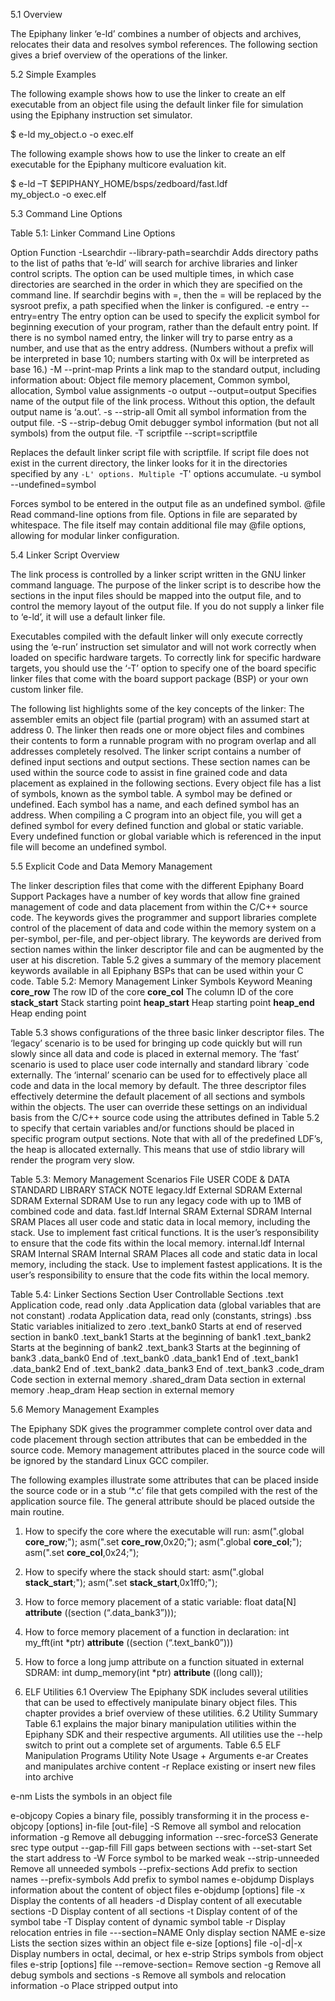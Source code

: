 5.1 Overview

The Epiphany linker ‘e-ld’ combines a number of objects and archives, relocates their data and resolves symbol references. The following section gives a brief overview of the operations of the linker.

5.2 Simple Examples

The following example shows how to use the linker to create an elf executable from an object file using the default linker file for simulation using the Epiphany instruction set simulator.

$ e-ld my_object.o -o exec.elf 

The following example shows how to use the linker to create an elf executable for the Epiphany multicore evaluation kit.

$ e-ld –T $EPIPHANY_HOME/bsps/zedboard/fast.ldf \
    my_object.o -o exec.elf 


5.3 Command Line Options


Table ‎5.1: Linker Command Line Options

Option
Function
-Lsearchdir
--library-path=searchdir
Adds directory paths to the list of paths that ‘e-ld’ will search for archive libraries and linker control scripts. The option can be used multiple times, in which case directories are searched in the order in which they are specified on the command line. If searchdir begins with =, then the = will be replaced by the sysroot prefix, a path specified when the linker is configured.
-e entry
--entry=entry
The entry option can be used to specify the explicit symbol for beginning execution of your program, rather than the default entry point. If there is no symbol named entry, the linker will try to parse entry as a number, and use that as the entry address. (Numbers without a prefix will be interpreted in base 10; numbers starting with 0x will be interpreted as base 16.)
-M
--print-map
Prints a link map to the standard output, including information about: Object file memory placement, Common symbol, allocation, Symbol value assignments
-o output
--output=output
Specifies name of the output file of the link process. Without this option, the default output name is ‘a.out’.
-s
--strip-all
Omit all symbol information from the output file.
-S
--strip-debug
Omit debugger symbol information (but not all symbols) from the output file.
-T scriptfile
--script=scriptfile

Replaces the default linker script file with scriptfile. If script file does not exist in the current directory, the linker looks for it in the directories specified by any `-L' options. Multiple `-T' options accumulate.
-u symbol
--undefined=symbol

Forces symbol to be entered in the output file as an undefined symbol.
@file
Read command-line options from file. Options in file are separated by whitespace. The file itself may contain additional file may @file options, allowing for modular linker configuration.

5.4 Linker Script Overview

The link process is controlled by a linker script written in the GNU linker command language. The purpose of the linker script is to describe how the sections in the input files should be mapped into the output file, and to control the memory layout of the output file. If you do not supply a linker file to ‘e-ld’, it will use a default linker file.

Executables compiled with the default linker will only execute correctly using the ‘e-run’ instruction set simulator and will not work correctly when loaded on specific hardware targets. To correctly link for specific hardware targets, you should use the ‘-T’ option to specify one of the board specific linker files that come with the board support package (BSP) or your own custom linker file. 

The following list highlights some of the key concepts of the linker: 
The assembler emits an object file (partial program) with an assumed start at address 0. The linker then reads one or more object files and combines their contents to form a runnable program with no program overlap and all addresses completely resolved.
The linker script contains a number of defined input sections and output sections. These section names can be used within the source code to assist in fine grained code and data placement as explained in the following sections.
Every object file has a list of symbols, known as the symbol table. A symbol may be defined or undefined. Each symbol has a name, and each defined symbol has an address.
When compiling a C program into an object file, you will get a defined symbol for every defined function and global or static variable. Every undefined function or global variable which is referenced in the input file will become an undefined symbol.


5.5 Explicit Code and Data Memory Management 

The linker description files that come with the different Epiphany Board Support Packages have a number of key words that allow fine grained management of code and data placement from within the C/C++ source code. The keywords gives the programmer and support libraries complete control of the placement of data and code within the memory system on a per-symbol, per-file, and per-object library. The keywords are derived from section names within the linker descriptor file and can be augmented by the user at his discretion. Table 5.2 gives a summary of the memory placement keywords available in all Epiphany BSPs that can be used within your C code.
Table ‎5.2:  Memory Management Linker Symbols
Keyword
Meaning
__core_row__
The row ID of the core
__core_col__
The column ID of the core
__stack_start__
Stack starting point
__heap_start__
Heap starting point
__heap_end__
Heap ending point


Table 5.3 shows configurations of the three basic linker descriptor files. The ‘legacy’ scenario is to be used for bringing up code quickly but will run slowly since all data and code is placed in external memory. The ‘fast’ scenario is used to place user code internally and standard library `code externally. The ‘internal’ scenario can be used for to effectively place all code and data in the local memory by default. The three descriptor files effectively determine the default placement of all sections and symbols within the objects. The user can override these settings on an individual basis from the C/C++ source code using the attributes defined in Table 5.2 to specify that certain variables and/or functions should be placed in specific program output sections. Note that with all of the predefined LDF’s, the heap is allocated externally. This means that use of stdio library will render the program very slow.



Table ‎5.3: Memory Management Scenarios
File
USER CODE &
DATA
STANDARD LIBRARY
STACK
NOTE
legacy.ldf
External SDRAM
External SDRAM
External SDRAM
Use to run any legacy code with up to 1MB of combined code and data.
fast.ldf
Internal SRAM
External SDRAM
Internal SRAM
Places all user code and static data in local memory, including the stack. Use to implement fast critical functions. It is the user’s responsibility to ensure that the code fits within the local memory.
internal.ldf
Internal SRAM
Internal SRAM
Internal SRAM
Places all code and static data in local memory, including the stack. Use to implement fastest applications. It is the user’s responsibility to ensure that the code fits within the local memory.


Table ‎5.4: Linker Sections
Section
User Controllable Sections
.text
Application code, read only
.data
Application data (global variables that are not constant)
.rodata
Application data, read only (constants, strings)
.bss
Static variables initialized to zero
.text_bank0
Starts at end of reserved section in bank0
.text_bank1
Starts at the beginning of bank1
.text_bank2
Starts at the beginning of bank2
.text_bank3
Starts at the beginning of bank3
.data_bank0
End of .text_bank0
.data_bank1
End of .text_bank1
.data_bank2
End of .text_bank2
.data_bank3
End of .text_bank3
.code_dram
Code section in external memory
.shared_dram
Data section in external memory
.heap_dram
Heap section in external memory



5.6 Memory Management Examples

The Epiphany SDK gives the programmer complete control over data and code placement through section attributes that can be embedded in the source code. Memory management attributes placed in the source code will be ignored by the standard Linux GCC compiler.

The following examples illustrate some attributes that can be placed inside the source code or in a stub ‘*.c’ file that gets compiled with the rest of the application source file. The general attribute should be placed outside the main routine.

1. How to specify the core where the executable will run:
asm(".global __core_row__;");
asm(".set __core_row__,0x20;");
asm(".global __core_col__;");
asm(".set __core_col__,0x24;");

2. How to specify where the stack should start:
asm(".global __stack_start__;");
asm(".set __stack_start__,0x1ff0;");

3. How to force memory placement of a static variable:
float data[N] __attribute__ ((section (“.data_bank3”)));

4. How to force memory placement of a function in declaration:
int my_fft(int *ptr) __attribute__ ((section (“.text_bank0”)))

5. How to force a long jump attribute on a function situated in external SDRAM:
int dump_memory(int *ptr) __attribute__ ((long call));


6. ELF Utilities
6.1 Overview
The Epiphany SDK includes several utilities that can be used to effectively manipulate binary object files. This chapter provides a brief overview of these utilities.
6.2 Utility Summary
Table 6.1 explains the major binary manipulation utilities within the Epiphany SDK and their respective arguments. All utilities use the --help switch to print out a complete set of arguments.
Table ‎6.5 ELF Manipulation Programs
Utility
Note
Usage + Arguments
e-ar
Creates and manipulates archive content
-r Replace existing or insert new files into archive

e-nm
Lists the symbols in an object file

e-objcopy
Copies a binary file, possibly transforming it in the process
e-objcopy [options] in-file [out-file]
-S Remove all symbol and relocation information
-g Remove all debugging information
--srec-forceS3 Generate srec type output
--gap-fill <val> Fill gaps between sections with <val>
--set-start <addr> Set the start address to <addr>
-W <name> Force <name> symbol to be marked weak
--strip-unneeded Remove all unneeded symbols
--prefix-sections <prefix> Add prefix to section names
--prefix-symbols <prefix> Add prefix to symbol names
e-objdump
Displays information about the content of object files
e-objdump [options] file
-x Display the contents of all headers
-d Display content of all executable sections
-D Display content of all sections
-t Display content of of the symbol tabe
-T Display content of dynamic symbol table
-r Display relocation entries in file
---section=NAME Only display section NAME 
e-size
Lists the section sizes within an object file
e-size [options] file
-o|-d|-x Display numbers in octal, decimal, or hex
e-strip
Strips symbols from object files
e-strip [options] file
--remove-section=<name> Remove section <name>
-g Remove all debug symbols and sections
-s Remove all symbols and relocation information
-o <file> Place stripped output into <file>


